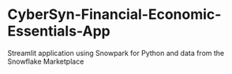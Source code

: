 # CyberSyn-Financial-Economic-Essentials-App
 Streamlit application using Snowpark for Python and data from the Snowflake Marketplace
